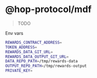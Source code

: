 # @hop-protocol/mdf

> TODO

Env vars

```sh
REWARDS_CONTRACT_ADDRESS=
TOKEN_ADDRESS=
REWARDS_DATA_GIT_URL=
REWARDS_DATA_OUTPUT_GIT_URL=
DATA_REPO_PATH=/tmp/rewards-data
OUTPUT_REPO_PATH=/tmp/rewards-output
PRIVATE_KEY=
```
